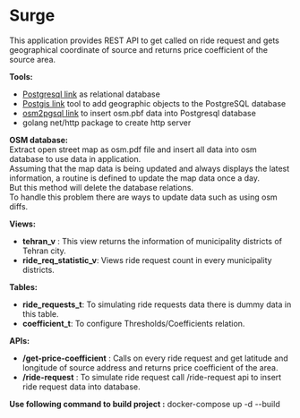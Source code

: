 # Surge

This application provides REST API to get called on ride request and gets geographical coordinate of source and returns price coefficient of the source area.

**Tools:**<br>
* [Postgresql link](https://www.postgresql.org/) as relational database
* [Postgis link](https://postgis.net/) tool to add geographic objects to the PostgreSQL database
* [osm2pgsql link](https://osm2pgsql.org/) to insert osm.pbf data into Postgresql database
* golang net/http package to create http server

**OSM database:**<br>
Extract open street map as osm.pdf file and insert all data into osm database to use data in application.<br>
Assuming that the map data is being updated and always displays the latest information, a routine is defined to update the map data once a day. <br>
But this method will delete the database relations. <br>
To handle this problem there are ways to update data such as using osm diffs.

**Views:**<br>
* **tehran_v** : This view returns the information of municipality districts of Tehran city.<br>
* **ride_req_statistic_v**: Views ride request count in every municipality districts.

**Tables:**<br>
* **ride_requests_t**: To simulating ride requests data there is dummy data in this table.<br>
* **coefficient_t**: To configure Thresholds/Coefficients relation.

**APIs:**<br>
* **/get-price-coefficient** : Calls on every ride request and get latitude and longitude of source address and returns price coefficient of the area. <br>
* **/ride-request** : To simulate ride request call /ride-request api to insert ride request data into database.

**Use following command to build project :**
    docker-compose up -d --build
